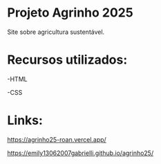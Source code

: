 # Projeto Agrinho 2025
Site sobre agricultura sustentável.

# Recursos utilizados: 
-HTML

-CSS

# Links: 
https://agrinho25-roan.vercel.app/

https://emily13062007gabrielli.github.io/agrinho25/
